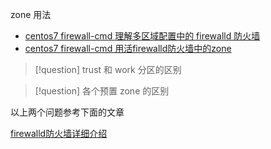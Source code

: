 zone 用法

- [centos7 firewall-cmd 理解多区域配置中的 firewalld 防火墙](https://www.cnblogs.com/itfat/p/9581956.html)
- [centos7 firewall-cmd 用活firewalld防火墙中的zone](https://www.cnblogs.com/itfat/p/9581915.html)


> [!question] trust 和 work 分区的区别
> 


> [!question] 各个预置 zone 的区别
> 


以上两个问题参考下面的文章

[firewalld防火墙详细介绍](https://blog.csdn.net/A1100886/article/details/130801495)

